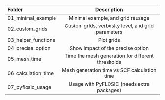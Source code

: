 | Folder | Description |
| :- | :-: |
| 01_minimal_example | Minimal example, and grid reusage |
| 02_custom_grids | Custom grids, verbosity level, and grid parameters |
| 03_helper_functions | Plot grids |
| 04_precise_option | Show impact of the precise option |
| 05_mesh_time | Time the mesh generation for different thresholds |
| 06_calculation_time | Mesh generation time vs SCF calculation time |
| 07_pyflosic_usage | Usage with PyFLOSIC (needs extra packages) |

